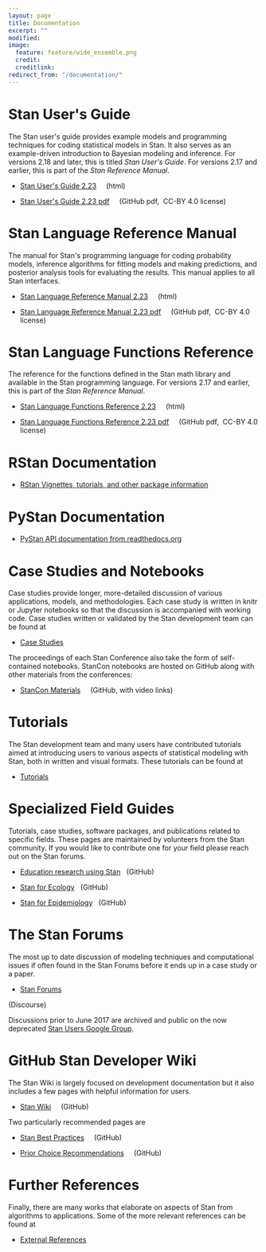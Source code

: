 ```yaml
---
layout: page
title: Documentation
excerpt: ""
modified:
image:
  feature: feature/wide_ensemble.png
  credit:
  creditlink:
redirect_from: "/documentation/"
---
```


# Stan User's Guide

The Stan user's guide provides example models and programming
techniques for coding statistical models in Stan.
It also serves as an example-driven introduction to Bayesian modeling
and inference.
For versions 2.18 and later, this is titled _Stan User's Guide_.
For versions 2.17 and earlier, this is part of the _Stan Reference Manual_.

* [Stan User's Guide 2.23](/docs/2_23/stan-users-guide/index.html)
<span class="note">&nbsp; &nbsp; (html)</span>

* [Stan User's Guide 2.23 pdf](/docs/2_23/stan-users-guide-2_23.pdf)
<span class="note">&nbsp; &nbsp; (GitHub pdf,&nbsp; CC-BY 4.0 license)</span>

# Stan Language Reference Manual

The manual for Stan's programming language for coding probability models,
inference algorithms for fitting models and making predictions,
and posterior analysis tools for evaluating the results.
This manual applies to all Stan interfaces.

* [Stan Language Reference Manual 2.23](/docs/2_23/reference-manual/index.html)
<span class="note">&nbsp; &nbsp; (html)</span>

 
* [Stan Language Reference Manual 2.23 pdf](/docs/2_23/reference-manual-2_23.pdf)
<span class="note">&nbsp; &nbsp; (GitHub pdf,&nbsp; CC-BY 4.0 license)</span>

# Stan Language Functions Reference

The reference for the functions defined in the Stan math
library and available in the Stan programming language.
For versions 2.17 and earlier, this is part of the _Stan Reference Manual_.

* [Stan Language Functions Reference 2.23](/docs/2_23/functions-reference/index.html)
<span class="note">&nbsp; &nbsp; (html)</span>

* [Stan Language Functions Reference 2.23 pdf](/docs/2_23/functions-reference-2_23.pdf)
<span class="note">&nbsp; &nbsp; (GitHub pdf,&nbsp; CC-BY 4.0 license)</span>


# RStan Documentation

*  [RStan Vignettes, tutorials, and other package information](/rstan) 

# PyStan Documentation

* [PyStan API documentation from readthedocs.org](https://pystan.readthedocs.org/en/latest/api.html)

# Case Studies and Notebooks

Case studies provide longer, more-detailed discussion of various
applications, models, and methodologies.  Each case study is written
in knitr or Jupyter notebooks so that the discussion is accompanied
with working code.  Case studies written or validated by the Stan
development team can be found at

* <p><a href="/users/documentation/case-studies.html">
  Case Studies</a></p>

The proceedings of each Stan Conference also take the form of
self-contained notebooks. StanCon notebooks are hosted on GitHub 
along with other materials from the conferences:

* <p><a href="https://github.com/stan-dev/stancon_talks">
  StanCon Materials</a> &nbsp; &nbsp; <span class="note">(GitHub, with video links)</span></p>
  
# Tutorials

The Stan development team and many users have contributed tutorials aimed at introducing users to various aspects of statistical modeling with Stan, both
in written and visual formats.  These tutorials can be found at

* <p><a href="/users/documentation/tutorials.html">Tutorials</a></p>

 
# Specialized Field Guides

Tutorials, case studies, software packages, and publications related to
specific fields. These pages are maintained by volunteers from the Stan 
community. If you would like to contribute one for your field please reach 
out on the Stan forums. 

* <p>
  <a href="https://education-stan.github.io">Education
    research using Stan</a>
  &nbsp; <span class="note">(GitHub)</span>
  </p>
  
* <p>
  <a href="https://stanecology.github.io/">Stan for Ecology</a>
  &nbsp; <span class="note">(GitHub)</span>
  </p>
  
* <p>
  <a href="https://epidemiology-stan.github.io/">Stan for Epidemiology</a>
  &nbsp; <span class="note">(GitHub)</span>
  </p>

# The Stan Forums

The most up to date discussion of modeling techniques and computational
issues if often found in the Stan Forums before it ends up in a case study
or a paper.

* <p><a href="http://discourse.mc-stan.org/">Stan Forums</a>
<span class="note">(Discourse)</span></p>

Discussions prior to June 2017 are archived and public on the now deprecated
<a href="https://groups.google.com/forum/?fromgroups#!forum/stan-users">Stan Users Google Group</a>.

# GitHub Stan Developer Wiki

The Stan Wiki is largely focused on development documentation but it also
includes a few pages with helpful information for users.

* <p>
  <a href="https://github.com/stan-dev/stan/wiki">Stan Wiki</a> &nbsp; &nbsp; <span class="note">(GitHub)</span>
  </p>

Two particularly recommended pages are

* <p>
  <a href="https://github.com/stan-dev/stan/wiki/Stan-Best-Practices">
  Stan Best Practices</a> &nbsp; &nbsp; <span class="note">(GitHub)</span>
  </p>

* <p>
  <a href="https://github.com/stan-dev/stan/wiki/Prior-Choice-Recommendations">
  Prior Choice Recommendations</a> &nbsp; &nbsp; <span class="note">(GitHub)</span>
  </p>

# Further References

Finally, there are many works that elaborate on aspects of Stan from
algorithms to applications.  Some of the more relevant references can be
found at

* <p><a href="/users/documentation/external.html">External References</a></p>
